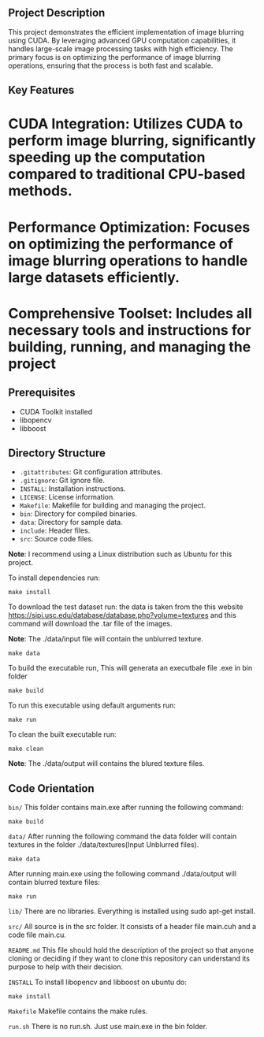 ## Project Description
This project demonstrates the efficient implementation of image blurring using CUDA. By leveraging advanced GPU computation capabilities, it handles large-scale image processing tasks with high efficiency. The primary focus is on optimizing the performance of image blurring operations, ensuring that the process is both fast and scalable.

## Key Features
# CUDA Integration: Utilizes CUDA to perform image blurring, significantly speeding up the computation compared to traditional CPU-based methods.
# Performance Optimization: Focuses on optimizing the performance of image blurring operations to handle large datasets efficiently.
# Comprehensive Toolset: Includes all necessary tools and instructions for building, running, and managing the project

## Prerequisites
- CUDA Toolkit installed
- libopencv
- libboost

## Directory Structure
- `.gitattributes`: Git configuration attributes.
- `.gitignore`: Git ignore file.
- `INSTALL`: Installation instructions.
- `LICENSE`: License information.
- `Makefile`: Makefile for building and managing the project.
- `bin`: Directory for compiled binaries.
- `data`: Directory for sample data.
- `include`: Header files.
- `src`: Source code files.

**Note**: I recommend using a Linux distribution such as Ubuntu for this project.

To install dependencies run:
```shell
make install
```
To download the test dataset run: the data is taken from the this website https://sipi.usc.edu/database/database.php?volume=textures and this command will download the .tar file of the images. 

**Note**: The ./data/input file will contain the unblurred texture.


```shell
make data
```

To build the executable run, This will generata an executbale file .exe in bin folder
```shell
make build
```

To run this executable using default arguments run:
```shell 
make run
```


To clean the built executable run:
```shell 
make clean
```
**Note**: The ./data/output will contains the blured texture files.

## Code Orientation

```bin/```
This folder contains main.exe after running the following command:
```shell
make build
```

```data/```
After running the following command the data folder will contain textures in the folder ./data/textures(Input Unblurred files).
```shell
make data
```
After running main.exe using the following command ./data/output will contain blurred texture files:
```shell
make run
```

```lib/```
There are no libraries. Everything is installed using sudo apt-get install.

```src/```
All source is in the src folder. It consists of a header file main.cuh and a code file main.cu.

```README.md```
This file should hold the description of the project so that anyone cloning or deciding if they want to clone this repository can understand its purpose to help with their decision.

```INSTALL```
To install libopencv and libboost on ubuntu do:
```shell
make install
```

```Makefile```
Makefile contains the make rules.

```run.sh```
There is no run.sh. Just use main.exe in the bin folder.
